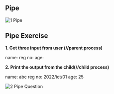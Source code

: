 ## Pipe

![1 Pipe](https://github.com/user-attachments/assets/29fa7295-7c94-41b6-808e-527e0bbf64f5)

## Pipe Exercise

**1. Get three input from user (//parent process)**

 name: 
 reg no: 
 age: 

**2. Print the output from the child(//child process)**

 name: abc
 reg no: 2022/ict/01
 age: 25

![2 Pipe Question](https://github.com/user-attachments/assets/ee61e87b-62e0-4483-9a0f-d09ae3d07ea1)
